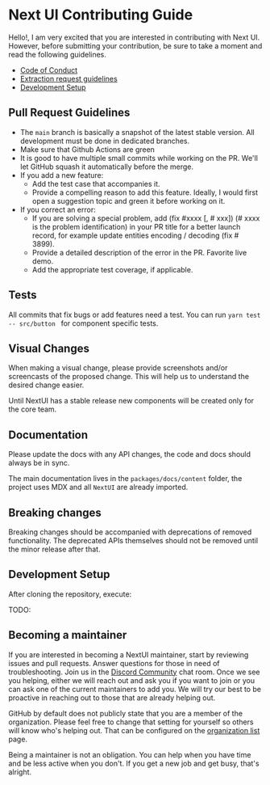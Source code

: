 # Next UI Contributing Guide

Hello!, I am very excited that you are interested in contributing with Next UI. However, before submitting your contribution, be sure to take a moment and read the following guidelines.

- [Code of Conduct](https://github.com/jrgarciadev/nextui/blob/main/CODE_OF_CONDUCT.md)
- [Extraction request guidelines](#pull-request-guidelines)
- [Development Setup](#development-setup)

## Pull Request Guidelines

- The `main` branch is basically a snapshot of the latest stable version. All development must be done in dedicated branches.
- Make sure that Github Actions are green
- It is good to have multiple small commits while working on the PR. We'll let GitHub squash it automatically before the merge.
- If you add a new feature:
  - Add the test case that accompanies it.
  - Provide a compelling reason to add this feature. Ideally, I would first open a suggestion topic and green it before working on it.
- If you correct an error:
  - If you are solving a special problem, add (fix #xxxx [, # xxx]) (# xxxx is the problem identification) in your PR title for a better launch record, for example update entities encoding / decoding (fix # 3899).
  - Provide a detailed description of the error in the PR. Favorite live demo.
  - Add the appropriate test coverage, if applicable.

## Tests

All commits that fix bugs or add features need a test. You can run `yarn test -- src/button ` for component specific tests.

## Visual Changes

When making a visual change, please provide screenshots
and/or screencasts of the proposed change. This will help us to understand the
desired change easier.

Until NextUI has a stable release new components will be created only for the core team.

## Documentation

Please update the docs with any API changes, the code and docs should always be in sync.

The main documentation lives in the `packages/docs/content` folder, the project uses MDX and all `NextUI` are already imported.

## Breaking changes

Breaking changes should be accompanied with deprecations of removed functionality. The deprecated APIs themselves should not be removed until the minor release after that.

## Development Setup

After cloning the repository, execute:

TODO:

## Becoming a maintainer

If you are interested in becoming a NextUI maintainer, start by
reviewing issues and pull requests. Answer questions for those in need of
troubleshooting. Join us in the
[Discord Community](https://discord.gg/9b6yyZKmH4) chat room.
Once we see you helping, either we will reach out and ask you if you want to
join or you can ask one of the current maintainers to add you. We will try our
best to be proactive in reaching out to those that are already helping out.

GitHub by default does not publicly state that you are a member of the
organization. Please feel free to change that setting for yourself so others
will know who's helping out. That can be configured on the [organization
list](https://github.com/orgs/nextui-org/people) page.

Being a maintainer is not an obligation. You can help when you have time and be
less active when you don't. If you get a new job and get busy, that's alright.
